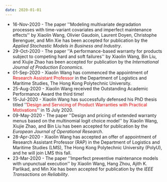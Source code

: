 ```yaml
---
date: 2020-01-01
---
```

<ul>
  <li>16-Nov-2020 - The paper ''Modeling multivariate degradation processes with time-variant covariates and imperfect maintenance effects'' by Xiaolin Wang, Olivier Gaudoin, Laurent Doyen, Christophe Berenguer, and Min Xie has been accepted for publication by the <i>Applied Stochastic Models in Business and Industry</i>. </li>
  <li>29-Oct-2020 - The paper ''A performance-based warranty for products subject to competing hard and soft failures'' by Xiaolin Wang, Bin Liu, and Xiujie Zhao has been accepted for publication by the <i>International Journal of Production Economics</i>. </li>
  <li>01-Sep-2020 - Xiaolin Wang has commenced the appointment of <font color="#FF0000">Research Assistant Professor</font> in the Department of Logistics and Maritime Studies, The Hong Kong Polytechnic University. </li>
  <li>25-Aug-2020 - Xiaolin Wang received the Outstanding Academic Performance Award the third time! </li>
  <li>15-Jul-2020 - Xiaolin Wang has successfully defensed his PhD thesis titled ''<font color="#FF0000">Design and Servicing of Product Warranties with Practical Motivations</font>'' in 15 July 2020.  </li>
  <li>09-May-2020 - The paper ''Design and pricing of extended warranty menus based on the multinomial logit choice model'' by Xiaolin Wang, Xiujie Zhao, and Bin Liu has been accepted for publication by the <i>European Journal of Operational Research</i>. </li>
  <li>28-Apr-2020 - Xiaolin Wang has accepted an offer of appointment of Research Assistant Professor (RAP) in the Department of Logistics and Maritime Studies (LMS), The Hong Kong Polytechnic University (PolyU), and he will join LMS this fall. </li>
  <li>23-Mar-2020 - The paper ''Imperfect preventive maintenance models with unpunctual execution'' by Xiaolin Wang, Hang Zhou, Ajith K. Parlikad, and Min Xie has been accepted for publication by the <i>IEEE Transactions on Reliability</i>. </li>
<ul>
